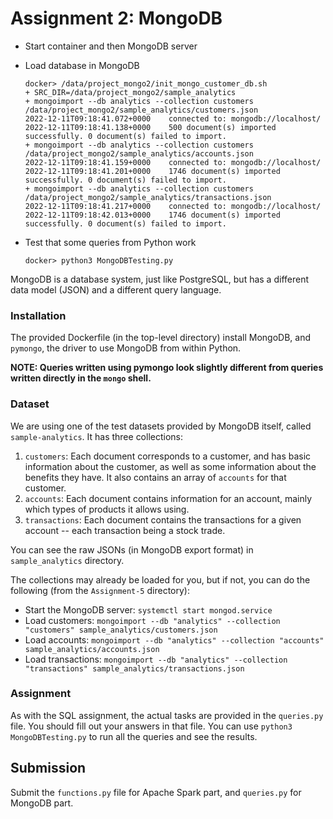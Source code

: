# Assignment 2: MongoDB
- Start container and then MongoDB server

- Load database in MongoDB
  ```
  docker> /data/project_mongo2/init_mongo_customer_db.sh
  + SRC_DIR=/data/project_mongo2/sample_analytics
  + mongoimport --db analytics --collection customers /data/project_mongo2/sample_analytics/customers.json
  2022-12-11T09:18:41.072+0000    connected to: mongodb://localhost/
  2022-12-11T09:18:41.138+0000    500 document(s) imported successfully. 0 document(s) failed to import.
  + mongoimport --db analytics --collection customers /data/project_mongo2/sample_analytics/accounts.json
  2022-12-11T09:18:41.159+0000    connected to: mongodb://localhost/
  2022-12-11T09:18:41.201+0000    1746 document(s) imported successfully. 0 document(s) failed to import.
  + mongoimport --db analytics --collection customers /data/project_mongo2/sample_analytics/transactions.json
  2022-12-11T09:18:41.217+0000    connected to: mongodb://localhost/
  2022-12-11T09:18:42.013+0000    1746 document(s) imported successfully. 0 document(s) failed to import.
  ```

- Test that some queries from Python work
  ```
  docker> python3 MongoDBTesting.py
  ```


MongoDB is a database system, just like PostgreSQL, but has a different data
model (JSON) and a different query language.

### Installation
The provided Dockerfile (in the top-level directory) install MongoDB, and
`pymongo`, the driver to use MongoDB from within Python.

**NOTE: Queries written using pymongo look slightly different from queries
written directly in the `mongo` shell.**

### Dataset
We are using one of the test datasets provided by MongoDB itself, called
`sample-analytics`. It has three collections:
1. `customers`: Each document corresponds to a customer, and has basic
   information about the customer, as well as some information about the benefits
   they have. It also contains an array of `accounts` for that customer.
2. `accounts`: Each document contains information for an account, mainly which
   types of products it allows using.
3. `transactions`: Each document contains the transactions for a given account --
   each transaction being a stock trade.

You can see the raw JSONs (in MongoDB export format) in `sample_analytics`
directory.

The collections may already be loaded for you, but if not, you can do the
following (from the `Assignment-5` directory):
- Start the MongoDB server: `systemctl start mongod.service`
- Load customers: `mongoimport --db "analytics" --collection "customers"
  sample_analytics/customers.json`
- Load accounts: `mongoimport --db "analytics" --collection "accounts"
  sample_analytics/accounts.json`
- Load transactions: `mongoimport --db "analytics" --collection "transactions"
  sample_analytics/transactions.json`

### Assignment
As with the SQL assignment, the actual tasks are provided in the `queries.py`
file. You should fill out your answers in that file. You can use `python3
MongoDBTesting.py` to run all the queries and see the results. 

## Submission
Submit the `functions.py` file for Apache Spark part, and `queries.py` for MongoDB part.
